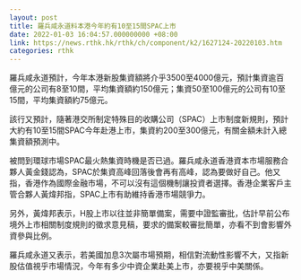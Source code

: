 ```yaml
---
layout: post
title: 羅兵咸永道料本港今年約有10至15間SPAC上市
date: 2022-01-03 16:04:57.000000000 +08:00
link: https://news.rthk.hk/rthk/ch/component/k2/1627124-20220103.htm
categories: rthk
---
```


羅兵咸永道預計，今年本港新股集資額將介乎3500至4000億元，預計集資逾百億元的公司有8至10間，平均集資額約150億元；集資50至100億元的公司有10至15間，平均集資額約75億元。

該行又預計，隨著港交所制定特殊目的收購公司（SPAC）上市制度新規則，預計大約有10至15間SPAC今年赴港上市，集資約200至300億元，有關金額未計入總集資額預測中。

被問到環球市場SPAC最火熱集資時機是否已過。羅兵咸永道香港資本市場服務合夥人黃金錢認為，SPAC於集資高峰回落後會再有高峰，認為要做好自己。他又指，香港作為國際金融市場，不可以沒有這個機制讓投資者選擇。香港企業客戶主管合夥人黃煒邦指，SPAC上市有助維持香港市場競爭力。

另外，黃煒邦表示，H股上市以往並非簡單備案，需要中證監審批，估計早前公布境外上市相關制度規則的徵求意見稿，要求的備案較審批簡單，亦看不到會影響外資參與比例。

羅兵咸永道又表示，若美國加息3次屬市場預期，相信對流動性影響不大，又指新股估值視乎市場情況，今年有多少中資企業赴美上市，亦要視乎中美關係。
